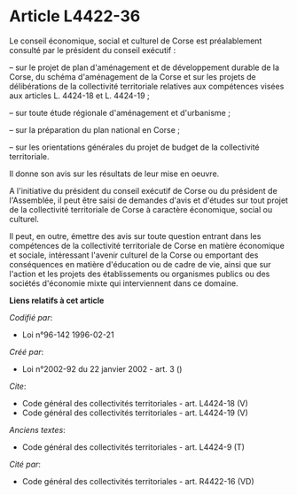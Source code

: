 # Article L4422-36

Le conseil économique, social et culturel de Corse est préalablement consulté par le président du conseil exécutif :

– sur le projet de plan d'aménagement et de développement durable de la Corse, du schéma d'aménagement de la Corse et sur les
projets de délibérations de la collectivité territoriale relatives aux compétences visées aux articles L. 4424-18 et L.
4424-19 ;

– sur toute étude régionale d'aménagement et d'urbanisme ;

– sur la préparation du plan national en Corse ;

– sur les orientations générales du projet de budget de la collectivité territoriale.

Il donne son avis sur les résultats de leur mise en oeuvre.

A l'initiative du président du conseil exécutif de Corse ou du président de l'Assemblée, il peut être saisi de demandes
d'avis et d'études sur tout projet de la collectivité territoriale de Corse à caractère économique, social ou culturel.

Il peut, en outre, émettre des avis sur toute question entrant dans les compétences de la collectivité territoriale de Corse
en matière économique et sociale, intéressant l'avenir culturel de la Corse ou emportant des conséquences en matière
d'éducation ou de cadre de vie, ainsi que sur l'action et les projets des établissements ou organismes publics ou des
sociétés d'économie mixte qui interviennent dans ce domaine.

**Liens relatifs à cet article**

_Codifié par_:

  - Loi n°96-142 1996-02-21

_Créé par_:

  - Loi n°2002-92 du 22 janvier 2002 - art. 3 ()

_Cite_:

  - Code général des collectivités territoriales - art. L4424-18 (V)
  - Code général des collectivités territoriales - art. L4424-19 (V)

_Anciens textes_:

  - Code général des collectivités territoriales - art. L4424-9 (T)

_Cité par_:

  - Code général des collectivités territoriales - art. R4422-16 (VD)
